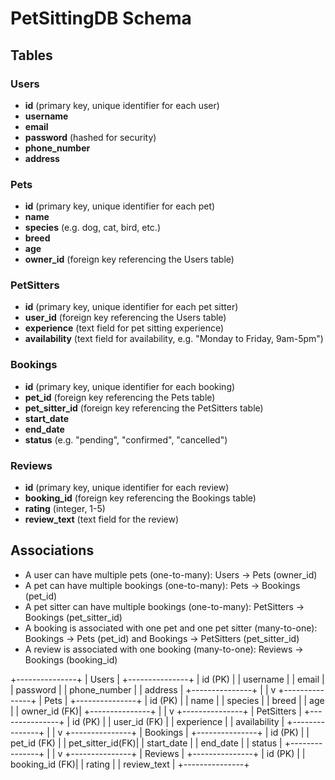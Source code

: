 # PetSittingDB Schema

## Tables

### Users
- **id** (primary key, unique identifier for each user)
- **username**
- **email**
- **password** (hashed for security)
- **phone_number**
- **address**

### Pets
- **id** (primary key, unique identifier for each pet)
- **name**
- **species** (e.g. dog, cat, bird, etc.)
- **breed**
- **age**
- **owner_id** (foreign key referencing the Users table)

### PetSitters
- **id** (primary key, unique identifier for each pet sitter)
- **user_id** (foreign key referencing the Users table)
- **experience** (text field for pet sitting experience)
- **availability** (text field for availability, e.g. "Monday to Friday, 9am-5pm")

### Bookings
- **id** (primary key, unique identifier for each booking)
- **pet_id** (foreign key referencing the Pets table)
- **pet_sitter_id** (foreign key referencing the PetSitters table)
- **start_date**
- **end_date**
- **status** (e.g. "pending", "confirmed", "cancelled")

### Reviews
- **id** (primary key, unique identifier for each review)
- **booking_id** (foreign key referencing the Bookings table)
- **rating** (integer, 1-5)
- **review_text** (text field for the review)

## Associations

- A user can have multiple pets (one-to-many): Users -> Pets (owner_id)
- A pet can have multiple bookings (one-to-many): Pets -> Bookings (pet_id)
- A pet sitter can have multiple bookings (one-to-many): PetSitters -> Bookings (pet_sitter_id)
- A booking is associated with one pet and one pet sitter (many-to-one): Bookings -> Pets (pet_id) and Bookings -> PetSitters (pet_sitter_id)
- A review is associated with one booking (many-to-one): Reviews -> Bookings (booking_id)


+---------------+
|  Users        |
+---------------+
|  id (PK)      |
|  username     |
|  email        |
|  password     |
|  phone_number |
|  address      |
+---------------+
       |
       |
       v
+---------------+
|  Pets         |
+---------------+
|  id (PK)      |
|  name         |
|  species      |
|  breed        |
|  age          |
|  owner_id (FK)|
+---------------+
       |
       |
       v
+---------------+
|  PetSitters   |
+---------------+
|  id (PK)      |
|  user_id (FK) |
|  experience   |
|  availability |
+---------------+
       |
       |
       v
+---------------+
|  Bookings     |
+---------------+
|  id (PK)      |
|  pet_id (FK)  |
|  pet_sitter_id(FK)|
|  start_date   |
|  end_date     |
|  status       |
+---------------+
       |
       |
       v
+---------------+
|  Reviews      |
+---------------+
|  id (PK)      |
|  booking_id (FK)|
|  rating       |
|  review_text  |
+---------------+
